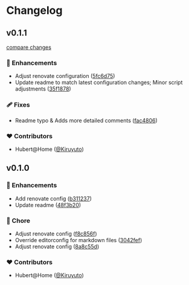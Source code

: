 # Changelog


## v0.1.1

[compare changes](https://github.com/Kiruyuto/renovate-config/compare/v0.1.0...v0.1.1)

### 🚀 Enhancements

- Adjust renovate configuration ([5fc6d75](https://github.com/Kiruyuto/renovate-config/commit/5fc6d75))
- Update readme to match latest configuration changes; Minor script adjustments ([35f1878](https://github.com/Kiruyuto/renovate-config/commit/35f1878))

### 🩹 Fixes

- Readme typo & Adds more detailed comments ([fac4806](https://github.com/Kiruyuto/renovate-config/commit/fac4806))

### ❤️ Contributors

- Hubert@Home ([@Kiruyuto](http://github.com/Kiruyuto))

## v0.1.0


### 🚀 Enhancements

- Add renovate config ([b311237](https://github.com/Kiruyuto/renovate-config/commit/b311237))
- Update readme ([48f3b20](https://github.com/Kiruyuto/renovate-config/commit/48f3b20))

### 🏡 Chore

- Adjust renovate config ([f8c856f](https://github.com/Kiruyuto/renovate-config/commit/f8c856f))
- Override editorconfig for markdown files ([3042fef](https://github.com/Kiruyuto/renovate-config/commit/3042fef))
- Adjust renovate config ([8a8c55d](https://github.com/Kiruyuto/renovate-config/commit/8a8c55d))

### ❤️ Contributors

- Hubert@Home ([@Kiruyuto](http://github.com/Kiruyuto))

